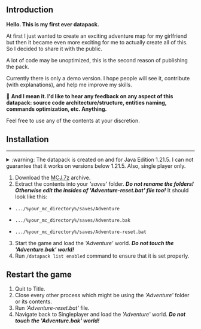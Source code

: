## Introduction

**Hello. This is my first ever datapack.**

At first I just wanted to create an exciting adventure map for my girlfriend but then it became even more exciting for me to actually create all of this.
So I decided to share it with the public.

A lot of code may be unoptimized, this is the second reason of publishing the pack.

Currently there is only a demo version. I hope people will see it, contribute (with explanations), and help me improve my skills.

:pushpin: **And I mean it. I'd like to hear any feedback on any aspect of this datapack: source code architecture/structure, entities naming, commands optimization, etc. Anything.**

Feel free to use any of the contents at your discretion.

## Installation

---

<details>

<summary>:warning: The datapack is created on and for Java Edition 1.21.5. I can not guarantee that it works on versions below 1.21.5. Also, single player only.</summary>

While I enjoy messing with the code for fun, I'm not going to bother with multiplayer adjustments.

And no backporting, ever. This is the paradigm I follow:

> If you are not utilizing the highest stable version, you are wasting opportunities.
>
> If the higher stable version lacks the features which are present in lower version, find a workaround to achieve these features.

---

</details>

1. Download the [MCJ.7z](https://github.com/bl1te/MCJ-datapack-attempt/raw/refs/heads/main/MCJ.7z) archive.
2. Extract the contents into your _'saves'_ folder. **_Do not rename the folders! Otherwise edit the insides of _'Adventure-reset.bat'_ file too!_** It should look like this:

- `.../%your_mc_directory%/saves/Adventure`

- `.../%your_mc_directory%/saves/Adventure.bak`

- `.../%your_mc_directory%/saves/Adventure-reset.bat`

3. Start the game and load the _'Adventure'_ world. **_Do not touch the 'Adventure.bak' world!_**
4. Run `/datapack list enabled` command to ensure that it is set properly.

## Restart the game

1. Quit to Title.
2. Close every other process which might be using the _'Adventure'_ folder or its contents.
3. Run _'Adventure-reset.bat'_ file.
4. Navigate back to Singleplayer and load the _'Adventure'_ world. **_Do not touch the 'Adventure.bak' world!_**

